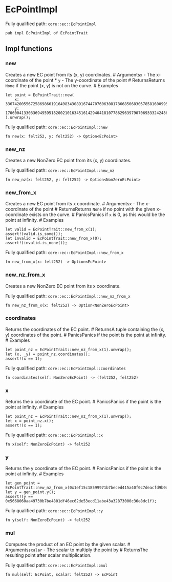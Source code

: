 # EcPointImpl

Fully qualified path: `core::ec::EcPointImpl`

<pre><code class="language-rust">pub impl EcPointImpl of EcPointTrait</code></pre>

## Impl functions

### new

Creates a new EC point from its (x, y) coordinates.  # Arguments`x` - The x-coordinate of the point * `y` - The y-coordinate of the point  # ReturnsReturns `None` if the point (x, y) is not on the curve.  # Examples
```cairo
let point = EcPointTrait::new(
    x: 336742005567258698661916498343089167447076063081786685068305785816009957563,
    y: 1706004133033694959518200210163451614294041810778629639790706933324248611779,
).unwrap();
```

Fully qualified path: `core::ec::EcPointImpl::new`

<pre><code class="language-rust">fn new(x: felt252, y: felt252) -&gt; Option&lt;EcPoint&gt;</code></pre>


### new_nz

Creates a new NonZero EC point from its (x, y) coordinates.

Fully qualified path: `core::ec::EcPointImpl::new_nz`

<pre><code class="language-rust">fn new_nz(x: felt252, y: felt252) -&gt; Option&lt;NonZeroEcPoint&gt;</code></pre>


### new_from_x

Creates a new EC point from its x coordinate.  # Arguments`x` - The x-coordinate of the point  # ReturnsReturns `None` if no point with the given x-coordinate exists on the curve.  # PanicsPanics if `x` is 0, as this would be the point at infinity.  # Examples
```cairo
let valid = EcPointTrait::new_from_x(1);
assert!(valid.is_some());
let invalid = EcPointTrait::new_from_x(0);
assert!(invalid.is_none());
```

Fully qualified path: `core::ec::EcPointImpl::new_from_x`

<pre><code class="language-rust">fn new_from_x(x: felt252) -&gt; Option&lt;EcPoint&gt;</code></pre>


### new_nz_from_x

Creates a new NonZero EC point from its x coordinate.

Fully qualified path: `core::ec::EcPointImpl::new_nz_from_x`

<pre><code class="language-rust">fn new_nz_from_x(x: felt252) -&gt; Option&lt;NonZeroEcPoint&gt;</code></pre>


### coordinates

Returns the coordinates of the EC point.  # ReturnsA tuple containing the (x, y) coordinates of the point.  # PanicsPanics if the point is the point at infinity.  # Examples
```cairo
let point_nz = EcPointTrait::new_nz_from_x(1).unwrap();
let (x, _y) = point_nz.coordinates();
assert!(x == 1);
```

Fully qualified path: `core::ec::EcPointImpl::coordinates`

<pre><code class="language-rust">fn coordinates(self: NonZeroEcPoint) -&gt; (felt252, felt252)</code></pre>


### x

Returns the x coordinate of the EC point.  # PanicsPanics if the point is the point at infinity.  # Examples
```cairo
let point_nz = EcPointTrait::new_nz_from_x(1).unwrap();
let x = point_nz.x();
assert!(x == 1);
```

Fully qualified path: `core::ec::EcPointImpl::x`

<pre><code class="language-rust">fn x(self: NonZeroEcPoint) -&gt; felt252</code></pre>


### y

Returns the y coordinate of the EC point.  # PanicsPanics if the point is the point at infinity.  # Examples
```cairo
let gen_point =
EcPointTrait::new_nz_from_x(0x1ef15c18599971b7beced415a40f0c7deacfd9b0d1819e03d723d8bc943cfca).unwrap();
let y = gen_point.y();
assert!(y == 0x5668060aa49730b7be4801df46ec62de53ecd11abe43a32873000c36e8dc1f);
```

Fully qualified path: `core::ec::EcPointImpl::y`

<pre><code class="language-rust">fn y(self: NonZeroEcPoint) -&gt; felt252</code></pre>


### mul

Computes the product of an EC point by the given scalar.  # Arguments`scalar` - The scalar to multiply the point by  # ReturnsThe resulting point after scalar multiplication.

Fully qualified path: `core::ec::EcPointImpl::mul`

<pre><code class="language-rust">fn mul(self: EcPoint, scalar: felt252) -&gt; EcPoint</code></pre>



